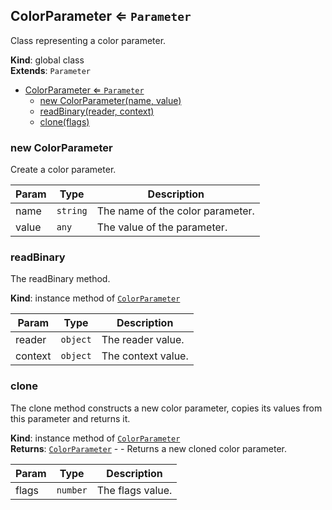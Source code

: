 <a name="ColorParameter"></a>

## ColorParameter ⇐ <code>Parameter</code>
Class representing a color parameter.

**Kind**: global class  
**Extends**: <code>Parameter</code>  

* [ColorParameter ⇐ <code>Parameter</code>](#ColorParameter)
    * [new ColorParameter(name, value)](#new-ColorParameter)
    * [readBinary(reader, context)](#readBinary)
    * [clone(flags)](#clone)

<a name="new_ColorParameter_new"></a>

### new ColorParameter
Create a color parameter.


| Param | Type | Description |
| --- | --- | --- |
| name | <code>string</code> | The name of the color parameter. |
| value | <code>any</code> | The value of the parameter. |

<a name="ColorParameter+readBinary"></a>

### readBinary
The readBinary method.

**Kind**: instance method of [<code>ColorParameter</code>](#ColorParameter)  

| Param | Type | Description |
| --- | --- | --- |
| reader | <code>object</code> | The reader value. |
| context | <code>object</code> | The context value. |

<a name="ColorParameter+clone"></a>

### clone
The clone method constructs a new color parameter,copies its values from this parameter and returns it.

**Kind**: instance method of [<code>ColorParameter</code>](#ColorParameter)  
**Returns**: [<code>ColorParameter</code>](#ColorParameter) - - Returns a new cloned color parameter.  

| Param | Type | Description |
| --- | --- | --- |
| flags | <code>number</code> | The flags value. |

